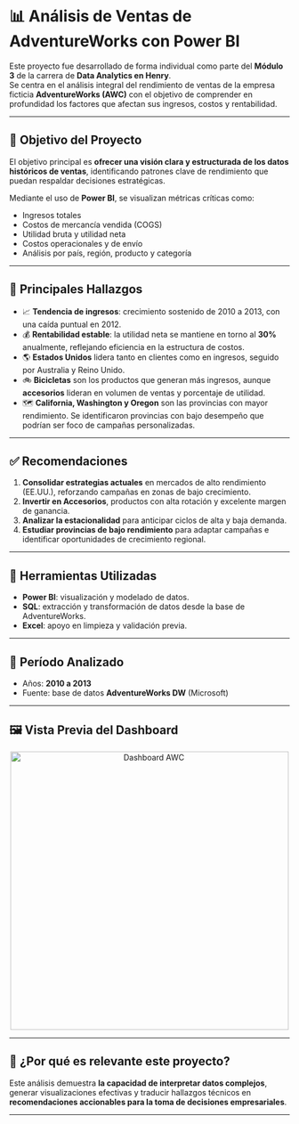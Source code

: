 # 📊 Análisis de Ventas de AdventureWorks con Power BI

Este proyecto fue desarrollado de forma individual como parte del **Módulo 3** de la carrera de **Data Analytics en Henry**.  
Se centra en el análisis integral del rendimiento de ventas de la empresa ficticia **AdventureWorks (AWC)** con el objetivo de comprender en profundidad los factores que afectan sus ingresos, costos y rentabilidad.

---

## 🎯 Objetivo del Proyecto

El objetivo principal es **ofrecer una visión clara y estructurada de los datos históricos de ventas**, identificando patrones clave de rendimiento que puedan respaldar decisiones estratégicas.

Mediante el uso de **Power BI**, se visualizan métricas críticas como:

- Ingresos totales
- Costos de mercancía vendida (COGS)
- Utilidad bruta y utilidad neta
- Costos operacionales y de envío
- Análisis por país, región, producto y categoría

---

## 🧠 Principales Hallazgos

- 📈 **Tendencia de ingresos**: crecimiento sostenido de 2010 a 2013, con una caída puntual en 2012.
- 💰 **Rentabilidad estable**: la utilidad neta se mantiene en torno al **30%** anualmente, reflejando eficiencia en la estructura de costos.
- 🌎 **Estados Unidos** lidera tanto en clientes como en ingresos, seguido por Australia y Reino Unido.
- 🚲 **Bicicletas** son los productos que generan más ingresos, aunque **accesorios** lideran en volumen de ventas y porcentaje de utilidad.
- 🗺️ **California, Washington y Oregon** son las provincias con mayor rendimiento. Se identificaron provincias con bajo desempeño que podrían ser foco de campañas personalizadas.

---

## ✅ Recomendaciones

1. **Consolidar estrategias actuales** en mercados de alto rendimiento (EE.UU.), reforzando campañas en zonas de bajo crecimiento.
2. **Invertir en Accesorios**, productos con alta rotación y excelente margen de ganancia.
3. **Analizar la estacionalidad** para anticipar ciclos de alta y baja demanda.
4. **Estudiar provincias de bajo rendimiento** para adaptar campañas e identificar oportunidades de crecimiento regional.

---

## 📌 Herramientas Utilizadas

- **Power BI**: visualización y modelado de datos.
- **SQL**: extracción y transformación de datos desde la base de AdventureWorks.
- **Excel**: apoyo en limpieza y validación previa.

---

## 📅 Período Analizado

- Años: **2010 a 2013**
- Fuente: base de datos **AdventureWorks DW** (Microsoft)

---

## 🖼️ Vista Previa del Dashboard

<p align="center">
  <img src="assets/awc_dashboard_preview.png" alt="Dashboard AWC" width="500"/>
</p>

---

## 🚀 ¿Por qué es relevante este proyecto?

Este análisis demuestra **la capacidad de interpretar datos complejos**, generar visualizaciones efectivas y traducir hallazgos técnicos en **recomendaciones accionables para la toma de decisiones empresariales**.

---
